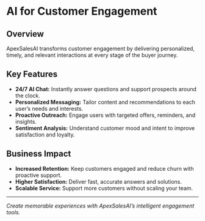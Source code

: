 # AI for Customer Engagement

## Overview
ApexSalesAI transforms customer engagement by delivering personalized, timely, and relevant interactions at every stage of the buyer journey.

## Key Features
- **24/7 AI Chat:** Instantly answer questions and support prospects around the clock.
- **Personalized Messaging:** Tailor content and recommendations to each user’s needs and interests.
- **Proactive Outreach:** Engage users with targeted offers, reminders, and insights.
- **Sentiment Analysis:** Understand customer mood and intent to improve satisfaction and loyalty.

## Business Impact
- **Increased Retention:** Keep customers engaged and reduce churn with proactive support.
- **Higher Satisfaction:** Deliver fast, accurate answers and solutions.
- **Scalable Service:** Support more customers without scaling your team.

---

*Create memorable experiences with ApexSalesAI’s intelligent engagement tools.*
